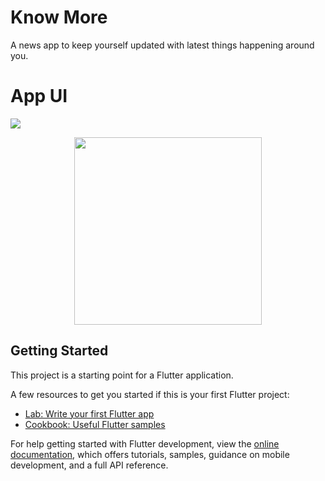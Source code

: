 # Know More
A news app to keep yourself updated with latest things happening around you.

# App UI

![](https://github.com/AjCodez/flutter_news_app/blob/master/Screenshots/know%20more.gif)

<p align="center">
  <img src="https://github.com/AjCodez/flutter_news_app/blob/master/Screenshots/know%20more.gif" width="300px" />
</p>

## Getting Started

This project is a starting point for a Flutter application.

A few resources to get you started if this is your first Flutter project:

- [Lab: Write your first Flutter app](https://docs.flutter.dev/get-started/codelab)
- [Cookbook: Useful Flutter samples](https://docs.flutter.dev/cookbook)

For help getting started with Flutter development, view the
[online documentation](https://docs.flutter.dev/), which offers tutorials,
samples, guidance on mobile development, and a full API reference.
